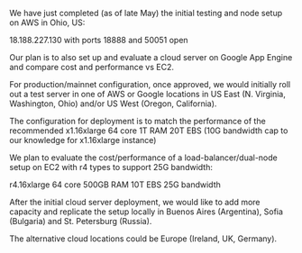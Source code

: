 We have just completed (as of late May) the initial testing and node setup on AWS in Ohio, US:

18.188.227.130 with ports 18888 and 50051 open

Our plan is to also set up and evaluate a cloud server on Google App Engine and compare cost and performance vs EC2.

For production/mainnet configuration, once approved, we would initially roll out a test server in one of AWS or
Google locations in US East (N. Virginia, Washington, Ohio) and/or US West (Oregon, California).

The configuration for deployment is to match the performance of the recommended
x1.16xlarge 64 core 1T RAM 20T EBS (10G bandwidth cap to our knowledge for x1.16xlarge instance)

We plan to evaluate the cost/performance of a load-balancer/dual-node setup on EC2 with r4 types to support
25G bandwidth:

r4.16xlarge 64 core 500GB RAM 10T EBS 25G bandwidth

After the initial cloud server deployment, we would like to add more capacity and replicate the setup locally
in Buenos Aires (Argentina), Sofia (Bulgaria) and St. Petersburg (Russia).

The alternative cloud locations could be Europe (Ireland, UK, Germany).







